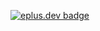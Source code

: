 [![eplus.dev badge](https://user-badge.eplus.dev/kyrgyzstan_private/alxnko.svg)](https://user-badge.eplus.dev/kyrgyzstan_private/alxnko)
